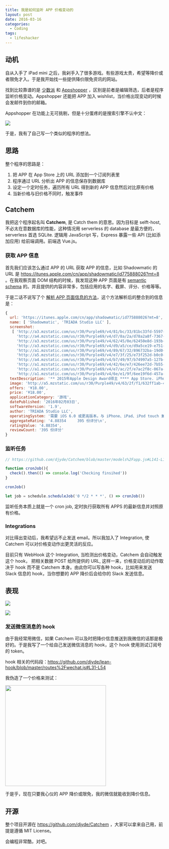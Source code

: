 ```yaml
---
title: 我是如何监听 APP 价格变动的
layout: post
date: 2016-03-16
categories:
  - Coding
tags:
  - lifeshacker
---
```

## 动机

自从入手了 iPad mini 之后，我剁手入了很多游戏。有些游戏太贵，希望等降价或者限免才入。于是我开始找一些提供降价限免资讯的网站。

找到比较靠谱的是 [少数派](http://sspai.com/) 和 [Appshopper](http://appshopper.com/) ，区别是前者是编辑筛选，后者是程序监听价格变动。Appshopper 还能把 APP 加入 wishlist，当价格出现变动的时候会发邮件到你的邮箱。

Appshopper 在功能上无可挑剔，但是十分蛋疼的是搜索引擎不认中文：

![](http://blogscdn.qiniudn.com/2016-02-16.12.01.23.png)

于是，我有了自己写一个类似的程序的想法。

## 思路

整个程序的思路是：

1. 把 APP 在 App Store 上的 URL 添加到一个订阅列表里
2. 程序通过 URL 分析出 APP 的信息保存到数据库
3. 设定一个定时任务，遍历所有 URL 得到新的 APP 信息然后对比原有价格
4. 当新价格与旧价格不同时，触发事件

## Catchem

我把这个程序起名叫 **Catchem**, 是 Catch them 的意思。因为目标是 selft-host, 不必太在意数据库的性能，这种情况用 serverless 的 database 是最方便的，serverless 首选 SQLite. 逻辑用 JavaScript 写，Express 暴露一些 API (比如添加应用) 给前端调用。前端选 Vue.js。

### 获取 APP 信息

首先我们应该怎么通过 APP 的 URL 获取 APP 的信息，比如 Shadowmatic 的 URL 是 https://itunes.apple.com/cn/app/shadowmatic/id775888026?mt=8 。在我观察页面 DOM 结构的时候，我发现这种 APP 页面是有 [semantic schema](https://www.wikiwand.com/en/Schema_matching) 的。并且提供的内容非常多，包括应用的名字、截屏、评分、价格等等。

于是二话不说写了个 [解析 APP 页面信息的方法](https://github.com/djyde/Catchem/blob/master/utils%2Fappstore.js)，这个方法解析后的整合到的信息是：

```javascript
{ 
  url: 'https://itunes.apple.com/cn/app/shadowmatic/id775888026?mt=8',
  name: [ 'Shadowmatic', 'TRIADA Studio LLC' ],
  screenshot:
   [ 'http://a3.mzstatic.com/us/r30/Purple69/v4/81/bc/33/81bc33fd-5597-8b5e-fed7-bf99927e29f9/screen640x640.jpeg',
     'http://a4.mzstatic.com/us/r30/Purple69/v4/d7/8a/2a/d78a2a8f-7367-e8b5-fb03-22de6523d996/screen640x640.jpeg',
     'http://a3.mzstatic.com/us/r30/Purple49/v4/62/45/0e/62450e8d-193b-6942-7750-a64e86b5c102/screen640x640.jpeg',
     'http://a3.mzstatic.com/us/r30/Purple69/v4/d9/a5/ce/d9a5ce19-e751-083e-d7d5-17fc552b0b10/screen640x640.jpeg',
     'http://a1.mzstatic.com/us/r30/Purple69/v4/89/67/32/896732ba-19d0-d8f1-ed8a-aedd4ca02e61/screen640x640.jpeg',
     'http://a5.mzstatic.com/us/r30/Purple49/v4/e7/3f/25/e73f252d-b0c0-bb00-8dc9-4b67d5b6ff67/screen480x480.jpeg',
     'http://a4.mzstatic.com/us/r30/Purple49/v4/b7/49/97/b74997a5-127b-e1e3-76ab-c8681217f244/screen480x480.jpeg',
     'http://a1.mzstatic.com/us/r30/Purple69/v4/42/6e/e7/426ee72d-7b55-b5ad-cba6-b0b1b79f67f2/screen480x480.jpeg',
     'http://a1.mzstatic.com/us/r30/Purple69/v4/e7/ac/2f/e7ac2f8c-067a-6b28-0cf4-c3621470d6e8/screen480x480.jpeg',
     'http://a1.mzstatic.com/us/r30/Purple49/v4/6e/e1/9f/6ee19f6d-457a-a0ef-f9f5-e3b465b85877/screen480x480.jpeg' ],
  textDescription: '** 2015年Apple Design Award得主 **** App Store. iPhone 年度最佳游戏 2015 **** App Store. iPad 年度创新游戏 2015 **Shadowmatic是一款能够激发想象力的谜题游戏，游戏过程中，你将在聚光灯下旋转抽象物体，在墙上找出可辨认的投影。这款游戏融合了精彩的视觉效果和既轻松又令人爱不释手的游戏玩法。在探索的旅程中，您将惊喜地发现很多超乎想象、变幻无穷的投影。游戏有12个房间，每个房间都有独特的概念设计、环境氛围以及音乐效果。提示。游戏中包含一系列的提示。为能够充分享受游戏的乐趣，我们建议您仅在个别情况下进行求助。音乐。每个房间都有自己独特的音乐编排，形成了独特的氛围和与众不同的感受。佩戴耳机可获得最佳音乐效果，同时，这些音乐还可在iTunes单独购买。-- 12个独特环境中特设的100多个关卡-- 炫酷的画面-- 次级目标-- 非线性关卡进度-- 3D视差效果-- 街机模式** Shadowmatic要求设备为iPhone 3GS及更高版本。-----------------------------------------------------Triada Studio是一个拥有20多年行业经验的计算机图形及动画工作室。Shadowmatic是该公司的首个项目，该项目结合了其丰富的计算机图形经验以及实验性的内部3D引擎。',
  image: 'http://a5.mzstatic.com/us/r30/Purple49/v4/63/2f/f1/632ff1ab-4019-48d1-fdbd-b3b9e1e50e43/icon175x175.png',
  offers: '¥18.00',
  price: '¥18.00',
  applicationCategory: '游戏',
  datePublished: '2016年02月03日',
  softwareVersion: '1.9',
  author: 'TRIADA Studio LLC',
  operatingSystem: '需要 iOS 6.0 或更高版本。与 iPhone、iPad、iPod touch 兼容。',
  aggregateRating: '4.88354     395 份评分\n',
  ratingValue: '4.88354',
  reviewCount: '395 份评分' 
}
```

### 监听任务

```javascript
// https://github.com/djyde/Catchem/blob/master/models%2Fapp.js#L141-L147

function cronJob(){
  check().then(() => console.log('Checking finsihed'))
}

cronJob()

let job = schedule.scheduleJob('0 */2 * * *', () => cronJob())
```

监听任务本质上就是一个 cron job, 定时执行获取所有 APPS 的最新信息并对照原有价格。

### Integrations

对比得出变动后，我希望远不止发送 email。所以我加入了 Integration, 使 Catchem 可以对价格变动作出更灵活的反应。

目前只有 WebHook 这个 Integration, 当检测出价格变动，Catchem 会自动触发这个 hook， 把相关数据 POST 给所提供的 URL, 这样一来，价格变动后的动作取决于 hook 而不是 Catchem 本身。由此你可以写各种 hook，比如用来发送 Slack 信息的 hook，当你想要的 APP 降价后会给你的 Slack 发送信息。

## 表现

![](http://blogscdn.qiniudn.com/2016-02-16.1.35.03.png)

![](http://blogscdn.qiniudn.com/2016-02-16.1.35.11.png)

### 发送微信消息的 hook

由于我经常用微信，如果 Catchem 可以及时把降价信息推送到我微信的话那是极好的。于是我写了一个给自己发送微信消息的 hook，这个 hook 使用测试订阅号的 token。

hook 相关的代码段：https://github.com/djyde/lean-hook/blob/master/routes%2Fwechat.js#L31-L54

我伪造了一个价格来测试：

<img src="http://blogscdn.qiniudn.com/WeChat_1455600212.png" width="320px" />

于是乎，现在只要我心仪的 APP 降价或限免，我的微信就能收到降价信息。

## 开源

整个项目开源在 https://github.com/djyde/Catchem ，大家可以拿来自己用，前提是遵循 MIT License。

会编程非常酷，对吧。